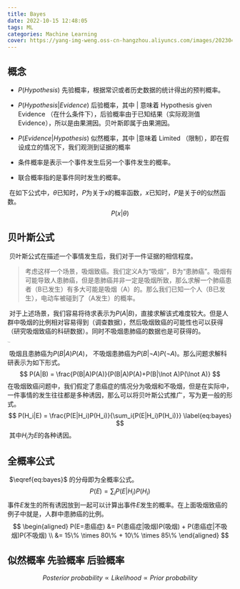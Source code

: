 ```yaml
---
title: Bayes
date: 2022-10-15 12:48:05
tags: ML
categories: Machine Learning
cover: https://yang-img-weng.oss-cn-hangzhou.aliyuncs.com/images/202304042151694.png
---
```


## 概念

- $P(Hypothesis)$ 先验概率，根据常识或者历史数据的统计得出的预判概率。

- $P(Hypothesis | Evidence)$  后验概率，其中 $|$ 意味着  Hypothesis given Evidence （在什么条件下），后验概率由于已知结果（实际观测值Evidence），所以是由果溯因。贝叶斯即属于由果溯因。

- $P(Evidence | Hypothesis)$ 似然概率，其中 $|$意味着 Limited （限制），即在假设成立的情况下，我们观测到证据的概率

- 条件概率是表示一个事件发生后另一个事件发生的概率。
- 联合概率指的是事件同时发生的概率。



​		在如下公式中，$\theta$已知时，$P$为关于x的概率函数，$x$已知时，$P$是关于$\theta$的似然函数。
$$
P(x|\theta)
$$


## 贝叶斯公式

​		贝叶斯公式在描述一个事情发生后，我们对于一件证据的相信程度。

>​		考虑这样一个场景，吸烟致癌。我们定义A为“吸烟”，B为“患肺癌”。吸烟有可能导致人患肺癌，但是患肺癌并非一定是吸烟所致，那么求解一个肺癌患者（B已发生）有多大可能是吸烟（A）的。那么我们已知一个人（B已发生），电动车被碰到了（A发生）的概率。

​		对于上述场景，我们容易将待求表示为$P(A|B)$，直接求解该式难度较大。但是人群中吸烟的比例相对容易得到（调查数据），然后吸烟致癌的可能性也可以获得（研究吸烟致癌的科研数据）。同时不吸烟患肺癌的数据也是可获得的。

<img src="https://yang-img-weng.oss-cn-hangzhou.aliyuncs.com/images/202304042150403.png" alt="贝叶斯" style="zoom:10%;" />

​		吸烟且患肺癌为$P(B|A)P(A)$， 不吸烟患肺癌为$P(B|\lnot A)P(\lnot A)$。那么问题求解科研表示为如下形式。
$$
P(A|B) = \frac{P(B|A)P(A)}{P(B|A)P(A)+P(B|\lnot A)P(\lnot A)}
$$
​		在吸烟致癌问题中，我们假定了患癌症的情况分为吸烟和不吸烟，但是在实际中，一件事情的发生往往都是多种诱因，那么可以将贝叶斯公式推广，写为更一般的形式。
$$
P(H_i|E) = \frac{P(E|H_i)P(H_i)}{\sum_i{P(E|H_i)P(H_i)}}
\label{eq:bayes}
$$
​		其中$H_i$为$E$的各种诱因。

## 全概率公式

​		$\eqref{eq:bayes}$ 的分母即为全概率公式。
$$
P(E) = \sum_i{P(E|H_i)P(H_i)}
$$
​		事件$E$发生的所有诱因放到一起可以计算出事件$E$发生的概率。在上面吸烟致癌的例子中就是，人群中患肺癌的比例。
$$
\begin{aligned}
P(E=患癌症) &= P(患癌症|吸烟)P(吸烟) + P(患癌症|不吸烟)P(不吸烟) \\ &=
15\% \times 80\% + 10\% \times 85\%
\end{aligned}
$$



## 似然概率 先验概率 后验概率


$$
Posterior \ probability \propto Likelihood \propto Prior \ probability
$$
